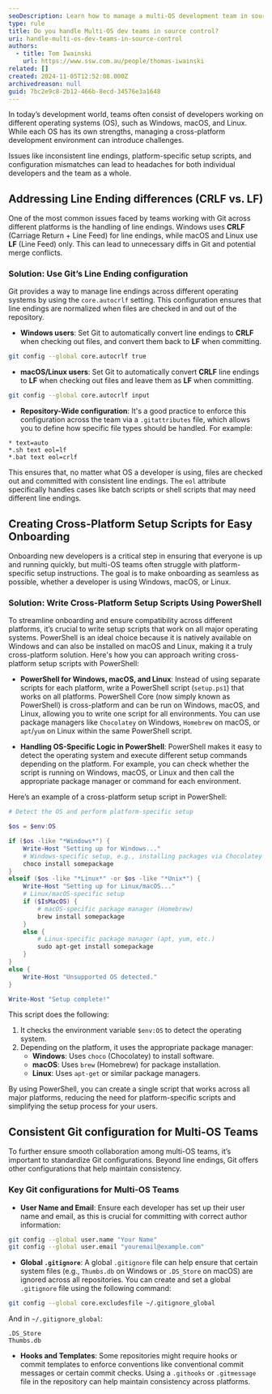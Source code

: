 ```yaml
---
seoDescription: Learn how to manage a multi-OS development team in source control. This article covers best practices for handling line endings (CRLF vs LF), creating cross-platform setup scripts, configuring Git for consistency, and using .NET CLI for secrets management to boost efficiency across Windows, macOS, and Linux.
type: rule
title: Do you handle Multi-OS dev teams in source control?
uri: handle-multi-os-dev-teams-in-source-control
authors:
  - title: Tom Iwainski
    url: https://www.ssw.com.au/people/thomas-iwainski
related: []
created: 2024-11-05T12:52:08.000Z
archivedreason: null
guid: 7bc2e9c8-2b12-466b-8ecd-34576e3a1648
---
```


In today’s development world, teams often consist of developers working on different operating systems (OS), such as Windows, macOS, and Linux. While each OS has its own strengths, managing a cross-platform development environment can introduce challenges.

Issues like inconsistent line endings, platform-specific setup scripts, and configuration mismatches can lead to headaches for both individual developers and the team as a whole.

<!--endintro-->

## Addressing Line Ending differences (CRLF vs. LF)

One of the most common issues faced by teams working with Git across different platforms is the handling of line endings. Windows uses **CRLF** (Carriage Return + Line Feed) for line endings, while macOS and Linux use **LF** (Line Feed) only. This can lead to unnecessary diffs in Git and potential merge conflicts.

### Solution: Use Git’s Line Ending configuration

Git provides a way to manage line endings across different operating systems by using the `core.autocrlf` setting. This configuration ensures that line endings are normalized when files are checked in and out of the repository.

* **Windows users**: Set Git to automatically convert line endings to **CRLF** when checking out files, and convert them back to **LF** when committing.

```bash
git config --global core.autocrlf true
```

* **macOS/Linux users**: Set Git to automatically convert **CRLF** line endings to **LF** when checking out files and leave them as **LF** when committing.

```bash
git config --global core.autocrlf input
```

* **Repository-Wide configuration**: It's a good practice to enforce this configuration across the team via a `.gitattributes` file, which allows you to define how specific file types should be handled. For example:

```text
* text=auto
*.sh text eol=lf
*.bat text eol=crlf
```

This ensures that, no matter what OS a developer is using, files are checked out and committed with consistent line endings. The `eol` attribute specifically handles cases like batch scripts or shell scripts that may need different line endings.

## Creating Cross-Platform Setup Scripts for Easy Onboarding

Onboarding new developers is a critical step in ensuring that everyone is up and running quickly, but multi-OS teams often struggle with platform-specific setup instructions. The goal is to make onboarding as seamless as possible, whether a developer is using Windows, macOS, or Linux.

### Solution: Write Cross-Platform Setup Scripts Using PowerShell

To streamline onboarding and ensure compatibility across different platforms, it’s crucial to write setup scripts that work on all major operating systems. PowerShell is an ideal choice because it is natively available on Windows and can also be installed on macOS and Linux, making it a truly cross-platform solution. Here's how you can approach writing cross-platform setup scripts with PowerShell:

* **PowerShell for Windows, macOS, and Linux**: Instead of using separate scripts for each platform, write a PowerShell script (`setup.ps1`) that works on all platforms. PowerShell Core (now simply known as PowerShell) is cross-platform and can be run on Windows, macOS, and Linux, allowing you to write one script for all environments. You can use package managers like `Chocolatey` on Windows, `Homebrew` on macOS, or `apt`/`yum` on Linux within the same PowerShell script.

* **Handling OS-Specific Logic in PowerShell**: PowerShell makes it easy to detect the operating system and execute different setup commands depending on the platform. For example, you can check whether the script is running on Windows, macOS, or Linux and then call the appropriate package manager or command for each environment.

Here’s an example of a cross-platform setup script in PowerShell:

```powershell
# Detect the OS and perform platform-specific setup

$os = $env:OS

if ($os -like "*Windows*") {
    Write-Host "Setting up for Windows..."
    # Windows-specific setup, e.g., installing packages via Chocolatey
    choco install somepackage
}
elseif ($os -like "*Linux*" -or $os -like "*Unix*") {
    Write-Host "Setting up for Linux/macOS..."
    # Linux/macOS-specific setup
    if ($IsMacOS) {
        # macOS-specific package manager (Homebrew)
        brew install somepackage
    }
    else {
        # Linux-specific package manager (apt, yum, etc.)
        sudo apt-get install somepackage
    }
}
else {
    Write-Host "Unsupported OS detected."
}

Write-Host "Setup complete!"
```

This script does the following:

1. It checks the environment variable `$env:OS` to detect the operating system.
2. Depending on the platform, it uses the appropriate package manager:
   * **Windows**: Uses `choco` (Chocolatey) to install software.
   * **macOS**: Uses `brew` (Homebrew) for package installation.
   * **Linux**: Uses `apt-get` or similar package managers.

By using PowerShell, you can create a single script that works across all major platforms, reducing the need for platform-specific scripts and simplifying the setup process for your users.

## Consistent Git configuration for Multi-OS Teams

To further ensure smooth collaboration among multi-OS teams, it’s important to standardize Git configurations. Beyond line endings, Git offers other configurations that help maintain consistency.

### Key Git configurations for Multi-OS Teams

* **User Name and Email**: Ensure each developer has set up their user name and email, as this is crucial for committing with correct author information:

```bash
git config --global user.name "Your Name"
git config --global user.email "youremail@example.com"
```

* **Global `.gitignore`**: A global `.gitignore` file can help ensure that certain system files (e.g., `Thumbs.db` on Windows or `.DS_Store` on macOS) are ignored across all repositories. You can create and set a global `.gitignore` file using the following command:

```bash
git config --global core.excludesfile ~/.gitignore_global
```

And in `~/.gitignore_global`:

```text
.DS_Store
Thumbs.db
```

* **Hooks and Templates**: Some repositories might require hooks or commit templates to enforce conventions like conventional commit messages or certain commit checks. Using a `.githooks` or `.gitmessage` file in the repository can help maintain consistency across platforms.
